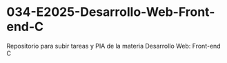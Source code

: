 # 034-E2025-Desarrollo-Web-Front-end-C
Repositorio para subir tareas y PIA de la materia Desarrollo Web: Front-end C
